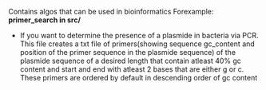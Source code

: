 Contains algos that can be used in bioinformatics
Forexample:
**primer_search in src/**
* If you want to determine the presence of a plasmide in bacteria via PCR. This
file creates a txt file of primers(showing sequence gc_content and position of
the primer sequence in the plasmide sequence) of the plasmide sequence of a
desired length that contain atleast 40% gc content and start and end  with
atleast 2 bases that are either g or c. These primers are ordered by default
in descending order of gc content

